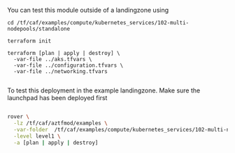You can test this module outside of a landingzone using

```
cd /tf/caf/examples/compute/kubernetes_services/102-multi-nodepools/standalone

terraform init

terraform [plan | apply | destroy] \
  -var-file ../aks.tfvars \
  -var-file ../configuration.tfvars \
  -var-file ../networking.tfvars


```

To test this deployment in the example landingzone. Make sure the launchpad has been deployed first

```bash

rover \
  -lz /tf/caf/aztfmod/examples \
  -var-folder  /tf/caf/examples/compute/kubernetes_services/102-multi-nodepools/ \
  -level level1 \
  -a [plan | apply | destroy]

```